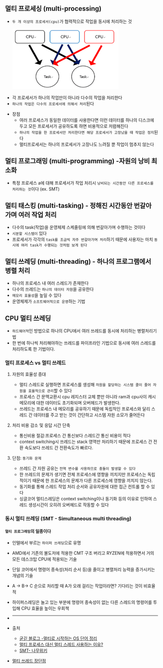 ## 멀티 프로세싱 (multi-processing)

- `두 개 이상의 프로세서(cpu)`가 협력적으로 작업을 동시에 처리하는 것

  <img width="350px" height="200px" src="images/multi_processing.png">

* 각 프로세서가 하나의 작업만이 아니라 다수의 작업을 처리한다
* `하나의 작업은 다수의 프로세서에 의해서 처리`된다

- 장점
  - 여러 프로세스가 동일한 데이터를 사용한다면 이런 데이터를 하나의 디스크에 두고 모든 프로세서가 공유하도록 하면 비용적으로 저렴해진다
  - `하나의 작업을 한 프로세서만 처리한다면 해당 프로세서가 고장났을 때 작업은 정지`된다
  - 멀티프로세서는 하나의 프로세서가 고장나도 느려질 뿐 작업이 멈추지 않는다

## 멀티 프로그래밍 (multi-programming) -자원의 낭비 최소화

- 특정 프로세스 a에 대해 프로세서가 작업 처리시 `낭비되는 시간동안 다른 프로세스를 처리하는 것`이다 (ex. SMT)

## 멀티 태스킹 (multi-tasking) - 정해진 시간동안 번갈아 가며 여러 작업 처리

- 다수의 task(작업)을 운영체제 스케줄링에 의해 번갈아가며 수행하는 것이다
- `시분할 시스템이` 있다
- 프로세서가 각각의 `task를 조금씩 자주 번갈아가며 처리`하기 때문에 사용자는 마치 `동시에 여러 task가 수행되는 것처럼 보게 된다`

## 멀티 쓰레딩 (multi-threading) - 하나의 프로그램에서 병렬 처리

- 하나의 프로세스 내 여러 스레드가 존재한다
- 다수의 쓰레드는 `하나의 데이터 자원`을 공유한다
- `메모리 효율성`을 높일 수 있다
- 운영체제가 `소프트웨어적으로 운영`하는 기법

## CPU 멀티 쓰레딩

- `하드웨어적`인 방법으로 하나의 CPU에서 여러 쓰레드를 동시에 처리하는 병렬처리기법
- 한 번에 하나씩 처리해야하는 쓰레드를 파이프라인 기법으로 동시에 여러 스레드를 처리하도록 한 기법이다.

### 멀티 프로세스 vs 멀티 쓰레드

1. 자원의 효율성 증대

   - 멀티 스레드로 실행하면 프로세스를 생성해 `자원을 할당하는 시스템 콜이 줄어 자원을 효율적으로 관리`할 수 있다
   - 프로세스 간 문맥교환시 cpu 레지스터 교체 뿐만 아니라 ram과 cpu사이 캐시 메모리에 대한 데이터도 초기화되며 오버헤드가 발생한다.
   - 쓰레드는 프로세스 내 메모리를 공유하기 때문에 독립적인 프로세스와 달리 스레드 간 데이터를 주고 받는 것이 간단하고 시스템 자원 소모가 줄어든다

2. 처리 비용 감소 및 응답 시간 단축

   - 통신비용 절감:프로세스 간 통신보다 스레드간 통신 비용이 적다
   - context switching시 쓰레드는 stack 영역만 처리하기 때문에 프로세스 간 전환 속도보다 쓰레드 간 전환속도가 빠르다.

3. 단점: `동기화 문제`
   - 쓰레드 간 자원 공유는 `전역 변수를 사용하므로 충돌이 발생할 수 있다`
   - 한 쓰레드의 문제가 생기면 전체 프로세스에 영향을 끼치지만 프로세스는 독립적이기 때문에 한 프로세스의 문제가 다른 프로세스에 영향을 끼치지 않는다.
   - 동기화를 통해 스레드 작업 처리 순서와 공유자원에 대한 접근 컨트롤 할 수 있다
   - 싱글코어 멀티스레딩은 context switching이나 동기화 등의 이유로 인하여 스레드 생성시간이 오히려 오버헤드로 작동할 수 있다

### 동시 멀티 쓰레딩 (SMT - Simultaneous multi threading)

#### `멀티 프로그래밍`의 일종이다

- 인텔에서 부르는 `하이퍼 쓰레딩`으로 유명
- AMD에서 기존의 불도저에 적용한 CMT 구조 버리고 RYZEN에 적용하면서 거의 모든 데스크탑 CPU에 적용되는 기술
- 단일 코어에서 명령어 종속성(처리 순서 등)을 줄이고 병렬처리 능력을 증가시키는 개념의 기술
- A -> B-> C 순으로 처리할 때 A가 오래 걸리는 작업이라면? 기다리는 것이 비효율적
- 하이퍼스레딩은 놀고 있는 부분에 명령어 종속성이 없는 다른 스레드의 명령어를 투입해 CPU 효율을 높이는 우회책
- ***

- 출처
  - [굳긷 블로그 -멀티로 시작하는 OS 단어 정리](https://goodgid.github.io/OS-Start-From-Multi/)
  - [멀티 프로세스 대신 멀티 스레드 사용하는 이유?](https://gmlwjd9405.github.io/2017/10/01/basic-concepts-of-development-os.html)
  - [SMT- 나무위키](https://namu.wiki/w/SMT)
- [멀티 쓰레드 장단점](https://eun-jeong.tistory.com/20)
